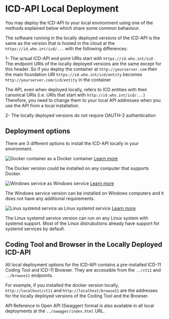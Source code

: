 # ICD-API Local Deployment

You may deploy the ICD-API to your local environment using one of the methods explained below which share some common behaviour.

The software running in the locally deployed versions of the ICD-API is the same as the version that is hosted in the cloud at the `https://id.who.int/icd/...` with the following differences:

1- The actual ICD-API end point URIs start with `https://id.who.int/icd` . The endpoint URIs of the locally deployed versions are the same except for this header. 
So if you deploy the container at `http://yourserver.com` then the main foundation URI `https://id.who.int/icd/entity` becomes `http://yourserver.com/icd/entity` in the container

The API, even when deployed locally, refers to ICD entities with their canonical URIs (i.e. URIs that start with `http://id.who.int/icd/...`) Therefore, you need to change them to your local API addresses when you use the API from a local installation.

2- The locally deployed versions do not require OAUTH-2 authentication


## Deployment options
There are 3 different options to install the ICD-API locally in your environment. 

![Docker container](../../images/docker.png) as a Docker container [Learn more](../ICDAPI-DockerContainer)

The Docker version could be installed on any computer that supports Docker. 

![Windows service](../../images/windows.png) as Windows service [Learn more](../ICDAPI-WindowsService)

The Windows service version can be installed on Windows computers and it does not have any additional requirements.

![Linux systemd service](../../images/linux.png) as Linux systemd service [Learn more](../ICDAPI-SystemdService)

The Linux systemd service version can run on any Linux system with systemd support. Most of the Linux distrubutions already have support for systemd services by default.


## Coding Tool and Browser in the Locally Deployed ICD-API 
All local deployment options for the ICD-API contains a pre-installed ICD-11 Coding Tool and ICD-11 Browser. They are accessible from the `../ct11` and `../browse11` endpoints.

For example, if you installed the docker version locally, `http://localhost/ct11` and `http://localhost/browse11` are the addresses for the locally deployed versions of the Coding Tool and the Browser.

API Reference in Open API (Swagger) format is also available in all local deployments at the `../swagger/index.html` URL.



